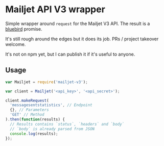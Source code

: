 # Mailjet API V3 wrapper

Simple wrapper around `request` for the Mailjet V3 API. The result is a
[bluebird](https://npmjs.com/package/bluebird) promise.

It's still rough around the edges but it does its job. PRs / project takeover
welcome.

It's not on npm yet, but I can publish it if it's useful to anyone.

## Usage

```javascript
var Mailjet = require('mailjet-v3');

var client = Mailjet('<api_key>', '<api_secret>');

client.makeRequest(
  'messagesentstatistics', // Endpoint
  {}, // Parameters
  'GET' // Method
).then(function(results) {
  // Results contains `status`, `headers` and `body`
  // `body` is already parsed from JSON
  console.log(results);
});
```

